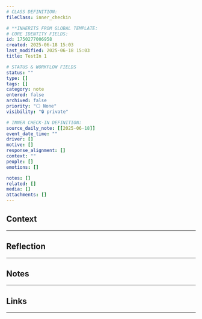```yaml
---
# CLASS DEFINITION:
fileClass: inner_checkin

# **INHERITS FROM GLOBAL TEMPLATE:
# CORE IDENTITY FIELDS:
id: 1750277006958
created: 2025-06-18 15:03
last_modified: 2025-06-18 15:03
title: TestIn 1

# STATUS & WORKFLOW FIELDS
status: ""
type: []
tags: []
category: note
entered: false
archived: false
priority: "⚪ None"
visibility: "🔒 private"

# INNER CHECK-IN DEFINITION:
source_daily_note: [[2025-06-18]]
event_date_time: ""
driver: []
motive: []
response_alignment: []
context: ""
people: []
emotions: []

notes: []
related: []
media: []
attachments: []
---
```


## Context
---


## Reflection
---


## Notes 
---


## Links
---


